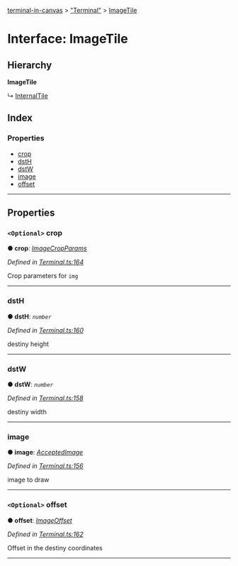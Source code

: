 [terminal-in-canvas](../README.md) > ["Terminal"](../modules/_terminal_.md) > [ImageTile](../interfaces/_terminal_.imagetile.md)

# Interface: ImageTile

## Hierarchy

**ImageTile**

↳  [InternalTile](_terminal_.internaltile.md)

## Index

### Properties

* [crop](_terminal_.imagetile.md#crop)
* [dstH](_terminal_.imagetile.md#dsth)
* [dstW](_terminal_.imagetile.md#dstw)
* [image](_terminal_.imagetile.md#image)
* [offset](_terminal_.imagetile.md#offset)

---

## Properties

<a id="crop"></a>

### `<Optional>` crop

**● crop**: *[ImageCropParams](_terminal_.imagecropparams.md)*

*Defined in [Terminal.ts:164](https://github.com/danikaze/terminal-in-canvas/blob/13134dd/src/Terminal.ts#L164)*

Crop parameters for `img`

___
<a id="dsth"></a>

###  dstH

**● dstH**: *`number`*

*Defined in [Terminal.ts:160](https://github.com/danikaze/terminal-in-canvas/blob/13134dd/src/Terminal.ts#L160)*

destiny height

___
<a id="dstw"></a>

###  dstW

**● dstW**: *`number`*

*Defined in [Terminal.ts:158](https://github.com/danikaze/terminal-in-canvas/blob/13134dd/src/Terminal.ts#L158)*

destiny width

___
<a id="image"></a>

###  image

**● image**: *[AcceptedImage](../modules/_terminal_.md#acceptedimage)*

*Defined in [Terminal.ts:156](https://github.com/danikaze/terminal-in-canvas/blob/13134dd/src/Terminal.ts#L156)*

image to draw

___
<a id="offset"></a>

### `<Optional>` offset

**● offset**: *[ImageOffset](_terminal_.imageoffset.md)*

*Defined in [Terminal.ts:162](https://github.com/danikaze/terminal-in-canvas/blob/13134dd/src/Terminal.ts#L162)*

Offset in the destiny coordinates

___


